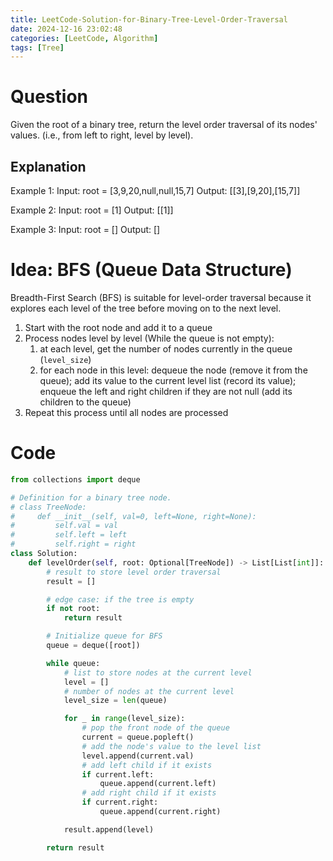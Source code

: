 ```yaml
---
title: LeetCode-Solution-for-Binary-Tree-Level-Order-Traversal
date: 2024-12-16 23:02:48
categories: [LeetCode, Algorithm]
tags: [Tree]
---
```


# Question

Given the root of a binary tree, return the level order traversal of its nodes' values. (i.e., from left to right, level by level).

## Explanation

Example 1:
Input: root = [3,9,20,null,null,15,7]
Output: [[3],[9,20],[15,7]]

Example 2:
Input: root = [1]
Output: [[1]]

Example 3:
Input: root = []
Output: []

# Idea: BFS (Queue Data Structure)

Breadth-First Search (BFS) is suitable for level-order traversal because it explores each level of the tree before moving on to the next level.

1. Start with the root node and add it to a queue
2. Process nodes level by level (While the queue is not empty):
   1. at each level, get the number of nodes currently in the queue (`level_size`)
   2. for each node in this level: dequeue the node (remove it from the queue); add its value to the current level list (record its value); enqueue the left and right children if they are not null (add its children to the queue)
3. Repeat this process until all nodes are processed

# Code

```python
from collections import deque

# Definition for a binary tree node.
# class TreeNode:
#     def __init__(self, val=0, left=None, right=None):
#         self.val = val
#         self.left = left
#         self.right = right
class Solution:
    def levelOrder(self, root: Optional[TreeNode]) -> List[List[int]]:
        # result to store level order traversal
        result = []

        # edge case: if the tree is empty
        if not root:
            return result

        # Initialize queue for BFS
        queue = deque([root])

        while queue:
            # list to store nodes at the current level
            level = []
            # number of nodes at the current level
            level_size = len(queue)

            for _ in range(level_size):
                # pop the front node of the queue
                current = queue.popleft()
                # add the node's value to the level list
                level.append(current.val)
                # add left child if it exists
                if current.left:
                    queue.append(current.left)
                # add right child if it exists
                if current.right:
                    queue.append(current.right)

            result.append(level)

        return result



```
